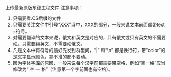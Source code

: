 上传最新原版东德工程文件
注意事项：
1. 只需要看.CS后缀的文件
2. 只需要关注文件中引号“XXX”当中，XXX的部分，一般来说文本前面都带text =符号。
3. 对需要翻译的文本来说，俄文和英文是对应的，只有俄文或只有英文的不需要动。只需要翻英文，不需要动俄文。
4. 凡是文本中有符号的最好先发到群里问，“|” 和“\n” 都是换行符，带“color”的是文字显示颜色，拿不准的都不要动。
5. 因为字体字库的原因，一般来说每个汉字前都需要带空格，例如“空一格”应当修改为“ 空 一 格”（注意第一个字前面也有空格）。
